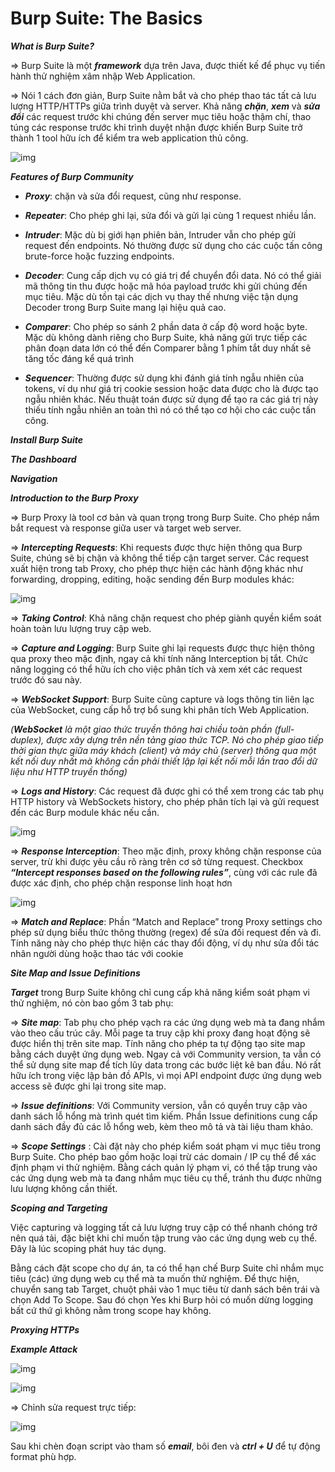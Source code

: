 # Burp Suite: The Basics

***What is Burp Suite?***

=> Burp Suite là một ***framework*** dựa trên Java, được thiết kế để phục vụ tiến hành thử nghiệm xâm nhập Web Application. 

=> Nói 1 cách đơn giản, Burp Suite nằm bắt và cho phép thao tác tất cả lưu lượng HTTP/HTTPs giữa trình duyệt và server. Khả năng ***chặn***, ***xem*** và ***sửa đổi*** các request trước khi chúng đến server mục tiêu hoặc thậm chí, thao túng các response trước khi trình duyệt nhận được khiến Burp Suite trở thành 1 tool hữu ích để kiểm tra web application thủ công.

![img](https://github.com/DucThinh47/TryHackMe/blob/main/Web_Fundamental/Burp_Suite/images/image.png?raw=true)

***Features of Burp Community***

- ***Proxy***: chặn và sửa đổi request, cũng như response. 

- ***Repeater***: Cho phép ghi lại, sửa đổi và gửi lại cùng 1 request nhiều lần. 

- ***Intruder***: Mặc dù bị giới hạn phiên bản, Intruder vẫn cho phép gửi request đến endpoints. Nó thường được sử dụng cho các cuộc tấn công brute-force hoặc fuzzing endpoints.

- ***Decoder***: Cung cấp dịch vụ có giá trị để chuyển đổi data. Nó có thể giải mã thông tin thu được hoặc mã hóa payload trước khi gửi chúng đến mục tiêu. Mặc dù tồn tại các dịch vụ thay thế nhưng việc tận dụng Decoder trong Burp Suite mang lại hiệu quả cao.

- ***Comparer***: Cho phép so sánh 2 phần data ở cấp độ word hoặc byte. Mặc dù không dành riêng cho Burp Suite, khả năng gửi trực tiếp các phân đoạn data lớn có thể đến Comparer bằng 1 phím tắt duy nhất sẽ tăng tốc đáng kể quá trình 

- ***Sequencer***: Thường được sử dụng khi đánh giá tính ngẫu nhiên của tokens, ví dụ như giá trị cookie session hoặc data được cho là được tạo ngẫu nhiên khác. Nếu thuật toán được sử dụng để tạo ra các giá trị này thiếu tính ngẫu nhiên an toàn thì nó có thể tạo cơ hội cho các cuộc tấn công.

***Install Burp Suite***

***The Dashboard***

***Navigation***

***Introduction to the Burp Proxy***

=> Burp Proxy là tool cơ bản và quan trọng trong Burp Suite. Cho phép nắm bắt request và response giữa user và target web server.

=> ***Intercepting Requests***: Khi requests được thực hiện thông qua Burp Suite, chúng sẽ bị chặn và không thể tiếp cận target server. Các request xuất hiện trong tab Proxy, cho phép thực hiện các hành động khác như forwarding, dropping, editing, hoặc sending đến Burp modules khác:

![img](https://github.com/DucThinh47/TryHackMe/blob/main/Web_Fundamental/Burp_Suite/images/image1.png?raw=true)

=> ***Taking Control***: Khả năng chặn request cho phép giành quyền kiểm soát hoàn toàn lưu lượng truy cập web.

=> ***Capture and Logging***: Burp Suite ghi lại requests được thực hiện thông qua proxy theo mặc định, ngay cả khi tính năng Interception bị tắt. Chức năng logging có thể hữu ích cho việc phân tích và xem xét các request trước đó sau này.

=> ***WebSocket Support***: Burp Suite cũng capture và logs thông tin liên lạc của WebSocket, cung cấp hỗ trợ bổ sung khi phân tích Web Application.

*(**WebSocket** là một giao thức truyền thông hai chiều toàn phần (full-duplex), được xây dựng trên nền tảng giao thức TCP. Nó cho phép giao tiếp thời gian thực giữa máy khách (client) và máy chủ (server) thông qua một kết nối duy nhất mà không cần phải thiết lập lại kết nối mỗi lần trao đổi dữ liệu như HTTP truyền thống)*

=> ***Logs and History***: Các request đã được ghi có thể xem trong các tab phụ HTTP history và WebSockets history, cho phép phân tích lại và gửi request đến các Burp module khác nếu cần.

![img](https://github.com/DucThinh47/TryHackMe/blob/main/Web_Fundamental/Burp_Suite/images/image2.png?raw=true)

=> ***Response Interception***: Theo mặc định, proxy không chặn response của server, trừ khi được yêu cầu rõ ràng trên cơ sở từng request. Checkbox ***“Intercept responses based on the following rules”***, cùng với các rule đã được xác định, cho phép chặn response linh hoạt hơn

![img](https://github.com/DucThinh47/TryHackMe/blob/main/Web_Fundamental/Burp_Suite/images/image3.png?raw=true)

=> ***Match and Replace***: Phần “Match and Replace” trong Proxy settings cho phép sử dụng biểu thức thông thường (regex) để sửa đối request đến và đi. Tính năng này cho phép thực hiện các thay đổi động, ví dụ như sửa đổi tác nhân người dùng hoặc thao tác với cookie

***Site Map and Issue Definitions***

***Target*** trong Burp Suite không chỉ cung cấp khả năng kiểm soát phạm vi thử nghiệm, nó còn bao gồm 3 tab phụ: 

=> ***Site map***: Tab phụ cho phép vạch ra các ứng dụng web mà ta đang nhắm vào theo cấu trúc cây. Mỗi page ta truy cập khi proxy đang hoạt động sẽ được hiển thị trên site map. Tính năng cho phép ta tự động tạo site map bằng cách duyệt ứng dụng web. Ngay cả với Community version, ta vẫn có thể sử dụng site map để tích lũy data trong các bước liệt kê ban đầu. Nó rất hữu ích trong việc lập bản đồ APIs, vì mọi API endpoint được ứng dụng web access sẽ được ghi lại trong site map.

=> ***Issue definitions***: Với Community version, vẫn có quyền truy cập vào danh sách lỗ hổng mà trình quét tìm kiếm. Phần Issue definitions cung cấp danh sách đầy đủ các lỗ hổng web, kèm theo mô tả và tài liệu tham khảo.

=> ***Scope Settings*** : Cài đặt này cho phép kiểm soát phạm vi mục tiêu trong Burp Suite. Cho phép bao gồm hoặc loại trừ các domain / IP cụ thể để xác định phạm vi thử nghiệm. Bằng cách quản lý phạm vi, có thể tập trung vào các ứng dụng web mà ta đang nhắm mục tiêu cụ thể, tránh thu được những lưu lượng không cần thiết.

***Scoping and Targeting***

Việc capturing và logging tất cả lưu lượng truy cập có thể nhanh chóng trở nên quá tải, đặc biệt khi chỉ muốn tập trung vào các ứng dụng web cụ thể. Đây là lúc scoping phát huy tác dụng.

Bằng cách đặt scope cho dự án, ta có thể hạn chế Burp Suite chỉ nhắm mục tiêu (các) ứng dụng web cụ thể mà ta muốn thử nghiệm. Để thực hiện, chuyển sang tab Target, chuột phải vào 1 mục tiêu từ danh sách bên trái và chọn Add To Scope. Sau đó chọn Yes khi Burp hỏi có muốn dừng logging bất cứ thứ gì không nằm trong scope hay không.

***Proxying HTTPs***

***Example Attack***

![img](https://github.com/DucThinh47/TryHackMe/blob/main/Web_Fundamental/Burp_Suite/images/image4.png?raw=true)

![img](https://github.com/DucThinh47/TryHackMe/blob/main/Web_Fundamental/Burp_Suite/images/image5.png?raw=true)

=> Chỉnh sửa request trực tiếp: 

![img](https://github.com/DucThinh47/TryHackMe/blob/main/Web_Fundamental/Burp_Suite/images/image6.png?raw=true)

Sau khi chèn đoạn script vào tham số ***email***, bôi đen và ***ctrl + U*** để tự động format phù hợp.

